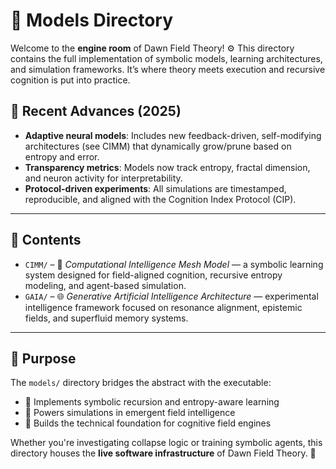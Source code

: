 # 🧠 Models Directory

Welcome to the **engine room** of Dawn Field Theory! ⚙️ This directory contains the full implementation of symbolic models, learning architectures, and simulation frameworks. It’s where theory meets execution and recursive cognition is put into practice.

## 🚀 Recent Advances (2025)

- **Adaptive neural models**: Includes new feedback-driven, self-modifying architectures (see CIMM) that dynamically grow/prune based on entropy and error.
- **Transparency metrics**: Models now track entropy, fractal dimension, and neuron activity for interpretability.
- **Protocol-driven experiments**: All simulations are timestamped, reproducible, and aligned with the Cognition Index Protocol (CIP).

---

## 📁 Contents

* `CIMM/` – 🧬 *Computational Intelligence Mesh Model* — a symbolic learning system designed for field-aligned cognition, recursive entropy modeling, and agent-based simulation.
* `GAIA/` – 🌐 *Generative Artificial Intelligence Architecture* — experimental intelligence framework focused on resonance alignment, epistemic fields, and superfluid memory systems.

---

## 🎯 Purpose

The `models/` directory bridges the abstract with the executable:

* 🧪 Implements symbolic recursion and entropy-aware learning
* 🧠 Powers simulations in emergent field intelligence
* 🧱 Builds the technical foundation for cognitive field engines

Whether you're investigating collapse logic or training symbolic agents, this directory houses the **live software infrastructure** of Dawn Field Theory. 🚀
